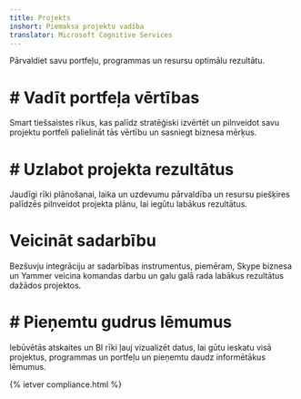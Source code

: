 ```yaml
---
title: Projekts
inshort: Piemaksa projektu vadība
translator: Microsoft Cognitive Services
---
```


Pārvaldiet savu portfeļu, programmas un resursu optimālu rezultātu.

# # Vadīt portfeļa vērtības
Smart tiešsaistes rīkus, kas palīdz stratēģiski izvērtēt un pilnveidot savu projektu portfeli palielināt tās vērtību un sasniegt biznesa mērķus. 

# # Uzlabot projekta rezultātus
Jaudīgi rīki plānošanai, laika un uzdevumu pārvaldība un resursu piešķires palīdzēs pilnveidot projekta plānu, lai iegūtu labākus rezultātus. 

# Veicināt sadarbību
Bezšuvju integrāciju ar sadarbības instrumentus, piemēram, Skype biznesa un Yammer veicina komandas darbu un galu galā rada labākus rezultātus dažādos projektos. 

# # Pieņemtu gudrus lēmumus 
Iebūvētās atskaites un BI rīki ļauj vizualizēt datus, lai gūtu ieskatu visā projektus, programmas un portfeļu un pieņemtu daudz informētākus lēmumus. 

{% ietver compliance.html %}



